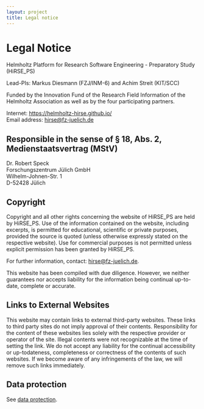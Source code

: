 ```yaml
---
layout: project
title: Legal notice
---
```

# Legal Notice

Helmholtz Platform for Research Software Engineering - Preparatory Study (HiRSE_PS)

Lead-PIs: Markus Diesmann (FZJ/INM-6) and Achim Streit (KIT/SCC)

Funded by the Innovation Fund of the Research Field Information of the Helmholtz Association as well as by the four participating partners.

Internet: <https://helmholtz-hirse.github.io/><br>
Email address: <hirse@fz-juelich.de>


## Responsible in the sense of § 18, Abs. 2, Medienstaatsvertrag (MStV)

Dr. Robert Speck <br>
Forschungszentrum Jülich GmbH <br>
Wilhelm-Johnen-Str. 1 <br>
D-52428 Jülich

## Copyright

Copyright and all other rights concerning the website of HiRSE_PS are held by HiRSE_PS. Use of the information contained on the website, including excerpts, is permitted for educational, scientific or private purposes, provided the source is quoted (unless otherwise expressly stated on the respective website). Use for commercial purposes is not permitted unless explicit permission has been granted by HiRSE_PS.

For further information, contact: <hirse@fz-juelich.de>.

This website has been compiled with due diligence. However, we neither guarantees nor accepts liability for the information being continual up-to-date, complete or accurate.

## Links to External Websites

This website may contain links to external third-party websites. These links to third party sites do not imply approval of their contents. Responsibility for the content of these websites lies solely with the respective provider or operator of the site. Illegal contents were not recognizable at the time of setting the link. We do not accept any liability for the continual accessibility or up-todateness, completeness or correctness of the contents of such websites. If we become aware of any infringements of the law, we will remove such links immediately.

## Data protection

See [data protection](https://docs.github.com/en/site-policy/privacy-policies/github-data-protection-agreement).